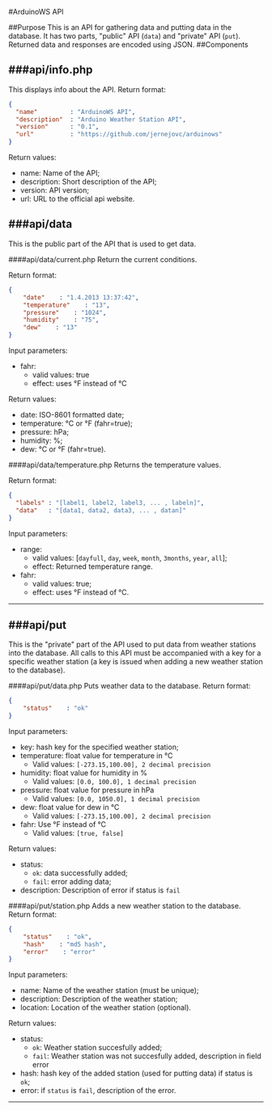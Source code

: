 #ArduinoWS API

##Purpose
This is an API for gathering data and putting data in the database. It has two parts, "public" API (`data`) and "private" API (`put`).  
Returned data and responses are encoded using JSON.
##Components

###api/info.php
---
This displays info about the API.
Return format:
```json
{
  "name"         : "ArduinoWS API",
  "description"  : "Arduino Weather Station API",
  "version"      : "0.1",
  "url"          : "https://github.com/jernejovc/arduinows"
}
```

Return values:
* name: Name of the API;
* description: Short description of the API;
* version: API version;
* url: URL to the official api website.


###api/data
---
This is the public part of the API that is used to get data.
        
####api/data/current.php
Return the current conditions.
        
Return format:
```json
{
    "date"    : "1.4.2013 13:37:42",
    "temperature"    : "13",
    "pressure"    : "1024",
    "humidity"    : "75",
    "dew"    : "13"
}
```
        
Input parameters:
* fahr:
  * valid values: true
  * effect: uses °F instead of °C
        
Return values:
* date: ISO-8601 formatted date;
* temperature: °C or °F (fahr=true);
* pressure: hPa;
* humidity: %;
* dew: °C or °F (fahr=true).
        
####api/data/temperature.php
Returns the temperature values.
        
Return format: 
```json
{
  "labels" : "[label1, label2, label3, ... , labeln]",
  "data"   : "[data1, data2, data3, ... , datan]"
}
```
        
Input parameters:
* range:
  * valid values: [`dayfull`, `day`, `week`, `month`, `3months`, `year`, `all`];
  * effect: Returned temperature range.
* fahr:
  * valid values: true;
  * effect: uses °F instead of °C.

---

###api/put
---
This is the "private" part of the API used to put data from weather stations into the database.
All calls to this API must be accompanied with a key for a specific weather station (a key is issued when adding a new weather station to the database).

####api/put/data.php
Puts weather data to the database.
Return format:
```json
{
    "status"    : "ok"
}
```

Input parameters:
* key: hash key for the specified weather station;
* temperature: float value for temperature in °C
  * Valid values: `[-273.15,100.00], 2 decimal precision`
* humidity: float value for humidity in %
  * Valid values:  `[0.0, 100.0], 1 decimal precision`
* pressure: float value for pressure in hPa
  * Valid values: `[0.0, 1050.0], 1 decimal precision`
* dew: float value for dew in °C
  * Valid values: `[-273.15,100.00], 2 decimal precision` 
* fahr: Use °F instead of °C 
  * Valid values: `[true, false]`

Return values:
* status:
  * `ok`: data successfully added;
  * `fail`: error adding data;
* description: Description of error if status is `fail`

####api/put/station.php
Adds a new weather station to the database. 
Return format: 
```json
{
    "status"    : "ok",
    "hash"    : "md5 hash",
    "error"    : "error"
}
```

Input parameters:
* name: Name of the weather station (must be unique);
* description: Description of the weather station;
* location: Location of the weather station (optional).

Return values:
* status: 
  * `ok`: Weather station succesfully added;
  * `fail`: Weather station was not succesfully added, description in field error
* hash: hash key of the added station (used for putting data) if status is `ok`;
* error: if `status` is `fail`, description of the error.

---